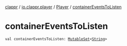 [clappr](../../index.md) / [io.clappr.player](../index.md) / [Player](index.md) / [containerEventsToListen](.)

# containerEventsToListen

`val containerEventsToListen: `[`MutableSet`](https://kotlinlang.org/api/latest/jvm/stdlib/kotlin.collections/-mutable-set/index.html)`<`[`String`](https://kotlinlang.org/api/latest/jvm/stdlib/kotlin/-string/index.html)`>`